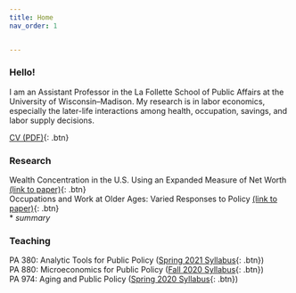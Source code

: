 ```yaml
---
title: Home
nav_order: 1


---
```


### Hello!
I am an Assistant Professor in the La Follette School of Public Affairs at the University of Wisconsin–Madison. My research is in labor economics, especially the later-life interactions among health, occupation, savings, and labor supply decisions.  

[CV (PDF)](docs/Jacobs_CV_Sept2020.pdf){: .btn}

### Research 
Wealth Concentration in the U.S. Using an Expanded Measure of Net Worth [(link to paper)](papers/Wealth_Concentration_Expanded_NW.pdf){: .btn}<br>
Occupations and Work at Older Ages: Varied Responses to Policy [(link to paper)](papers/VariedResponses-Policy.pdf){: .btn}
<br> 
*<i> summary </i>



### Teaching

PA 380: Analytic Tools for Public Policy ([Spring 2021 Syllabus](docs/PA_380_Syllabus_Spring_2021.pdf){: .btn})<br>
PA 880: Microeconomics for Public Policy ([Fall 2020 Syllabus](docs/PA880_Syllabus_Fall2020.pdf){: .btn})<br>
PA 974: Aging and Public Policy ([Spring 2020 Syllabus](docs/PA_974_Aging_Syllabus.pdf){: .btn})

```

```
